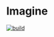 # Imagine

[![build](https://travis-ci.org/meowtec/Imagine.svg?branch=master)](https://travis-ci.org/meowtec/Imagine)
